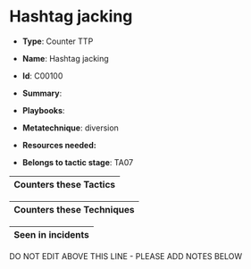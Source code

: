 # Hashtag jacking

* **Type**: Counter TTP

* **Name**: Hashtag jacking

* **Id**: C00100

* **Summary**: 

* **Playbooks**: 

* **Metatechnique**: diversion

* **Resources needed:** 

* **Belongs to tactic stage**: TA07


| Counters these Tactics |
| ---------------------- |



| Counters these Techniques |
| ------------------------- |



| Seen in incidents |
| ----------------- |


DO NOT EDIT ABOVE THIS LINE - PLEASE ADD NOTES BELOW